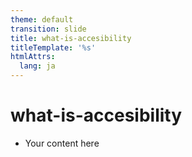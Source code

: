 ```yaml
---
theme: default
transition: slide
title: what-is-accesibility
titleTemplate: '%s'
htmlAttrs:
  lang: ja
---
```


# what-is-accesibility

- Your content here

